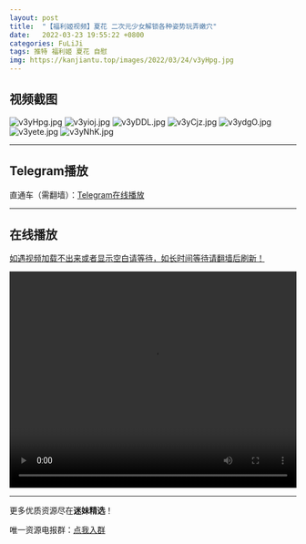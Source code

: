 ```yaml
---
layout: post
title:  "【福利姬视频】夏花 二次元少女解锁各种姿势玩弄嫩穴"
date:   2022-03-23 19:55:22 +0800
categories: FuLiJi
tags: 推特 福利姬 夏花 自慰
img: https://kanjiantu.top/images/2022/03/24/v3yHpg.jpg
---
```



## 视频截图

![v3yHpg.jpg](https://kanjiantu.top/images/2022/03/24/v3yHpg.jpg)
![v3yioj.jpg](https://kanjiantu.top/images/2022/03/24/v3yioj.jpg)
![v3yDDL.jpg](https://kanjiantu.top/images/2022/03/24/v3yDDL.jpg)
![v3yCjz.jpg](https://kanjiantu.top/images/2022/03/24/v3yCjz.jpg)
![v3ydgO.jpg](https://kanjiantu.top/images/2022/03/24/v3ydgO.jpg)
![v3yete.jpg](https://kanjiantu.top/images/2022/03/24/v3yete.jpg)
![v3yNhK.jpg](https://kanjiantu.top/images/2022/03/24/v3yNhK.jpg)

* * *
## Telegram播放

直通车（需翻墙）：[Telegram在线播放](https://t.me/mimeijingxuan/298)

* * *
## 在线播放
<u>如遇视频加载不出来或者显示空白请等待，如长时间等待请翻墙后刷新！</u>
<center><video src="https://cdn.publer.io/uploads/videos/623a0ce9db279708ef8f387b/ab1660356465432a9798eeca3f4dd833.mp4" width="100%" height="380px" controls="controls"></video></center>


* * *
更多优质资源尽在**迷妹精选**！

唯一资源电报群：[点我入群](https://t.me/mimeijingxuan)


